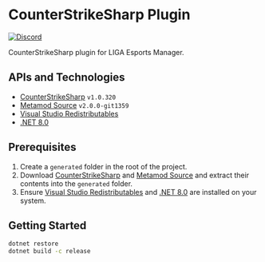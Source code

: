 # CounterStrikeSharp Plugin

[![Discord](https://img.shields.io/discord/1296858234853789826?style=for-the-badge&label=Join%20the%20Discord%20Server&link=https%3A%2F%2Fdiscord.gg%2FZaEwHfDD5N)](https://discord.gg/ZaEwHfDD5N)

CounterStrikeSharp plugin for LIGA Esports Manager.

## APIs and Technologies

- [CounterStrikeSharp](https://docs.cssharp.dev/) `v1.0.320`
- [Metamod Source](https://www.sourcemm.net/) `v2.0.0-git1359`
- [Visual Studio Redistributables](https://aka.ms/vs/17/release/vc_redist.x64.exe)
- [.NET 8.0](https://dotnet.microsoft.com/en-us/download/dotnet/8.0)

## Prerequisites

1. Create a `generated` folder in the root of the project.
2. Download [CounterStrikeSharp](https://docs.cssharp.dev/) and [Metamod Source](https://www.sourcemm.net/) and extract their contents into the `generated` folder.
3. Ensure [Visual Studio Redistributables](https://aka.ms/vs/17/release/vc_redist.x64.exe) and [.NET 8.0](https://dotnet.microsoft.com/en-us/download/dotnet/8.0) are installed on your system.

## Getting Started

```bash
dotnet restore
dotnet build -c release
```
